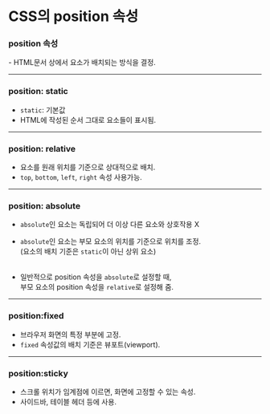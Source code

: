 <h1>CSS의 position 속성</h1>

<h3>position 속성</h3>
- HTML문서 상에서 요소가 배치되는 방식을 결정. 

---

<h3>position: static</h3>

- `static`: 기본값
- HTML에 작성된 순서 그대로 요소들이 표시됨.

---

<h3>position: relative</h3>

- 요소를 원래 위치를 기준으로 상대적으로 배치.
- `top`, `bottom`, `left`, `right` 속성 사용가능.

---

<h3>position: absolute</h3>

- `absolute`인 요소는 독립되어 더 이상 다른 요소와 상호작용 X
- `absolute`인 요소는 부모 요소의 위치를 기준으로 위치를 조정.<br>
    (요소의 배치 기준은 `static`이 아닌 상위 요소)<br><br>

- 일반적으로 position 속성을 `absolute`로 설정할 때,<br>
    부모 요소의 position 속성을 `relative`로 설정해 줌.

---

<h3>position:fixed</h3>

- 브라우저 화면의 특정 부분에 고정.
- `fixed` 속성값의 배치 기준은 뷰포트(viewport).

---

<h3>position:sticky</h3>

- 스크롤 위치가 임계점에 이르면, 화면에 고정할 수 있는 속성.
- 사이드바, 테이블 헤더 등에 사용.